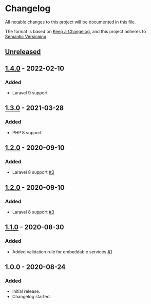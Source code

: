 # Changelog

All notable changes to this project will be documented in this file.

The format is based on [Keep a Changelog](https://keepachangelog.com/en/1.0.0/),
and this project adheres to [Semantic Versioning](https://semver.org/spec/v2.0.0.html).

## [Unreleased](https://github.com/BenSampo/laravel-embed/compare/v1.4.0...master)

## [1.4.0](https://github.com/BenSampo/laravel-embed/compare/v1.3.0...v1.4.0) - 2022-02-10

### Added

- Laravel 9 support

## [1.3.0](https://github.com/BenSampo/laravel-embed/compare/v1.2.0...v1.3.0) - 2021-03-28

### Added

- PHP 8 support

## [1.2.0](https://github.com/BenSampo/laravel-embed/compare/v1.1.0...v1.2.0) - 2020-09-10

### Added

- Laravel 8 support [#3](https://github.com/BenSampo/laravel-embed/pull/3)

## [1.2.0](https://github.com/BenSampo/laravel-embed/compare/v1.1.0...v1.2.0) - 2020-09-10

### Added

- Laravel 8 support [#3](https://github.com/BenSampo/laravel-embed/pull/3)

## [1.1.0](https://github.com/BenSampo/laravel-embed/compare/v1.0.0...v1.1.0) - 2020-08-30

### Added

- Added validation rule for embeddable services [#1](https://github.com/BenSampo/laravel-embed/pull/1)

## 1.0.0 - 2020-08-24

### Added

- Initial release.
- Changelog started.

